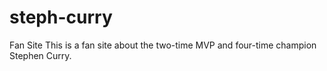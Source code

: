 # steph-curry
Fan Site
This is a fan site about the two-time MVP and four-time champion Stephen Curry.
